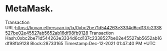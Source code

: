 # MetaMask.
Transaction URL:https://kovan.etherscan.io/tx/0xbc2be71d544263e3334d6cd137c2338527be02e45527ab5652ab16df98fb9128
Transaction Hash:0xbc2be71d544263e3334d6cd137c2338527be02e45527ab5652ab16df98fb9128
Block:28733165 
Timestamp:Dec-12-2021 01:47:40 PM +UTC
